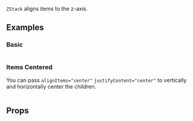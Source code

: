 `ZStack` aligns items to the z-axis.

## Examples

### Basic

```ComponentSnackPlayer path=primitives,ZStack,example.tsx

```

### Items Centered

You can pass `alignItems="center"` `justifyContent="center"` to vertically and horizontally center the children.

```ComponentSnackPlayer path=primitives,ZStack,CenterStack.tsx

```

## Props

```ComponentPropTable path=primitives,ZStack,index.tsx

```
